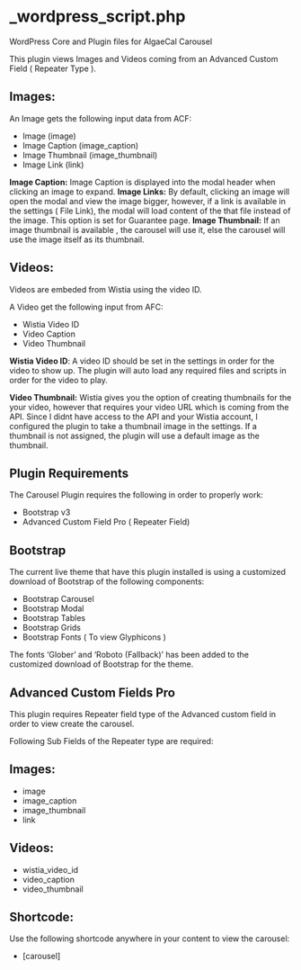 # _wordpress_script.php
WordPress Core and Plugin files for AlgaeCal Carousel

This plugin views Images and Videos coming from an Advanced Custom Field 
( Repeater Type ). 

## Images:
An Image gets the following input data from ACF:

* Image (image)
* Image Caption (image_caption)
* Image Thumbnail (image_thumbnail)
* Image Link (link)

**Image Caption:** Image Caption is displayed into the modal header when clicking an image to expand.
**Image Links:** By default, clicking an image will open the modal and view the image bigger, however, if a link is available in the settings ( File Link), the modal will load content of the that file instead of the image. This option is set for Guarantee page.
**Image Thumbnail:** If an image thumbnail is available , the carousel will use it, else the carousel will use the image itself as its thumbnail. 

## Videos:
Videos are embeded from Wistia using the video ID.

A Video get the following input from AFC:
* Wistia Video ID
* Video Caption
* Video Thumbnail

**Wistia Video ID**: A video ID should be set in the settings in order for the video to show up. The plugin will auto load any required files and scripts in order for the video to play. 

**Video Thumbnail:** Wistia gives you the option of creating thumbnails for the your video, however that requires your video URL which is coming from the API. Since I didnt have access to the API and your Wistia account, I configured the plugin to take a thumbnail image in the settings. If a thumbnail is not assigned, the plugin will use a default image as the thumbnail. 



## Plugin Requirements
The Carousel Plugin requires the following in order to properly work:

* Bootstrap v3
* Advanced Custom Field Pro ( Repeater Field)

## Bootstrap
The current live theme that have this plugin installed is using a customized download of Bootstrap of the following components:

* Bootstrap Carousel
* Bootstrap Modal
* Bootstrap Tables
* Bootstrap Grids
* Bootstrap Fonts ( To view Glyphicons )

The fonts ‘Glober’ and ‘Roboto (Fallback)’ has been added to the customized download of Bootstrap for the theme.

## Advanced Custom Fields Pro 
This plugin requires Repeater field type  of the Advanced custom field in order to view create the carousel.

Following Sub Fields of the Repeater type are required:

## Images:
* image
* image_caption
* image_thumbnail 
* link

## Videos:
* wistia_video_id
* video_caption 
* video_thumbnail 

## Shortcode:
Use the following shortcode anywhere in your content to view the carousel:

* [carousel]
